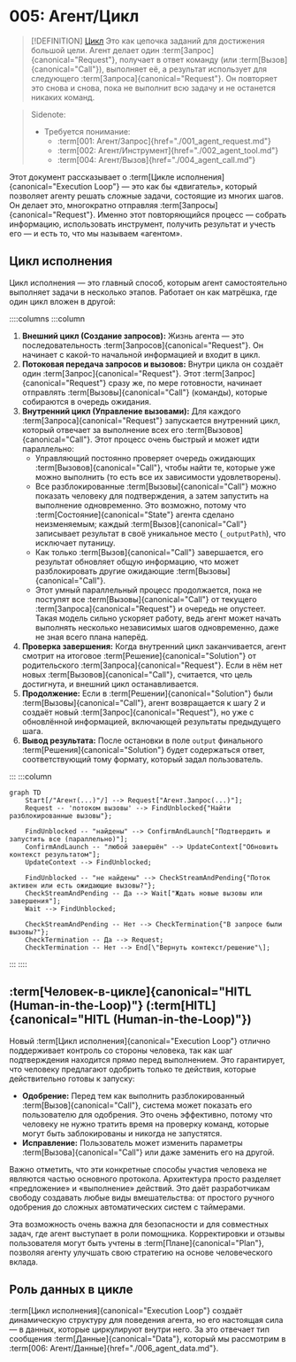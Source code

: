 # 005: Агент/Цикл

> [!DEFINITION] [Цикл](./000_glossary.md)
> Это как цепочка заданий для достижения большой цели. Агент делает один :term[Запрос]{canonical="Request"}, получает в ответ команду (или :term[Вызов]{canonical="Call"}), выполняет её, а результат использует для следующего :term[Запроса]{canonical="Request"}. Он повторяет это снова и снова, пока не выполнит всю задачу и не останется никаких команд.



> Sidenote:
> - Требуется понимание:
>   - :term[001: Агент/Запрос]{href="./001_agent_request.md"}
>   - :term[002: Агент/Инструмент]{href="./002_agent_tool.md"}
>   - :term[004: Агент/Вызов]{href="./004_agent_call.md"}

Этот документ рассказывает о :term[Цикле исполнения]{canonical="Execution Loop"} — это как бы «двигатель», который позволяет агенту решать сложные задачи, состоящие из многих шагов. Он делает это, многократно отправляя :term[Запросы]{canonical="Request"}. Именно этот повторяющийся процесс — собрать информацию, использовать инструмент, получить результат и учесть его — и есть то, что мы называем «агентом».

## Цикл исполнения

Цикл исполнения — это главный способ, которым агент самостоятельно выполняет задачи в несколько этапов. Работает он как матрёшка, где один цикл вложен в другой:

::::columns
:::column

1.  **Внешний цикл (Создание запросов):** Жизнь агента — это последовательность :term[Запросов]{canonical="Request"}. Он начинает с какой-то начальной информацией и входит в цикл.
2.  **Потоковая передача запросов и вызовов:** Внутри цикла он создаёт один :term[Запрос]{canonical="Request"}. Этот :term[Запрос]{canonical="Request"} сразу же, по мере готовности, начинает отправлять :term[Вызовы]{canonical="Call"} (команды), которые собираются в очередь ожидания.
3.  **Внутренний цикл (Управление вызовами):** Для каждого :term[Запроса]{canonical="Request"} запускается внутренний цикл, который отвечает за выполнение всех его :term[Вызовов]{canonical="Call"}. Этот процесс очень быстрый и может идти параллельно:
    - Управляющий постоянно проверяет очередь ожидающих :term[Вызовов]{canonical="Call"}, чтобы найти те, которые уже можно выполнить (то есть все их зависимости удовлетворены).
    - Все разблокированные :term[Вызовы]{canonical="Call"} можно показать человеку для подтверждения, а затем запустить на выполнение одновременно. Это возможно, потому что :term[Состояние]{canonical="State"} агента сделано неизменяемым; каждый :term[Вызов]{canonical="Call"} записывает результат в своё уникальное место (`_outputPath`), что исключает путаницу.
    - Как только :term[Вызов]{canonical="Call"} завершается, его результат обновляет общую информацию, что может разблокировать другие ожидающие :term[Вызовы]{canonical="Call"}.
    - Этот умный параллельный процесс продолжается, пока не поступят все :term[Вызовы]{canonical="Call"} от текущего :term[Запроса]{canonical="Request"} и очередь не опустеет. Такая модель сильно ускоряет работу, ведь агент может начать выполнять несколько независимых шагов одновременно, даже не зная всего плана наперёд.
4.  **Проверка завершения:** Когда внутренний цикл заканчивается, агент смотрит на итоговое :term[Решение]{canonical="Solution"} от родительского :term[Запроса]{canonical="Request"}. Если в нём нет новых :term[Вызовов]{canonical="Call"}, считается, что цель достигнута, и внешний цикл останавливается.
5.  **Продолжение:** Если в :term[Решении]{canonical="Solution"} были :term[Вызовы]{canonical="Call"}, агент возвращается к шагу 2 и создаёт новый :term[Запрос]{canonical="Request"}, но уже с обновлённой информацией, включающей результаты предыдущего шага.
6.  **Вывод результата:** После остановки в поле `output` финального :term[Решения]{canonical="Solution"} будет содержаться ответ, соответствующий тому формату, который задал пользователь.

:::
:::column

```mermaid
graph TD
    Start[/"Агент(...)"/] --> Request["Агент.Запрос(...)"];
    Request -- 'потоком вызовы' --> FindUnblocked{"Найти разблокированные вызовы"};

    FindUnblocked -- "найдены" --> ConfirmAndLaunch["Подтвердить и запустить все (параллельно)"];
    ConfirmAndLaunch -- "любой завершён" --> UpdateContext["Обновить контекст результатом"];
    UpdateContext --> FindUnblocked;

    FindUnblocked -- "не найдены" --> CheckStreamAndPending{"Поток активен или есть ожидающие вызовы?"};
    CheckStreamAndPending -- Да --> Wait["Ждать новые вызовы или завершения"];
    Wait --> FindUnblocked;

    CheckStreamAndPending -- Нет --> CheckTermination{"В запросе были вызовы?"};
    CheckTermination -- Да --> Request;
    CheckTermination -- Нет --> End[\"Вернуть контекст/решение"\];
```

:::
::::

## :term[Человек-в-цикле]{canonical="HITL (Human-in-the-Loop)"} (:term[HITL]{canonical="HITL (Human-in-the-Loop)"})

Новый :term[Цикл исполнения]{canonical="Execution Loop"} отлично поддерживает контроль со стороны человека, так как шаг подтверждения находится прямо перед выполнением. Это гарантирует, что человеку предлагают одобрить только те действия, которые действительно готовы к запуску:

- **Одобрение:** Перед тем как выполнить разблокированный :term[Вызов]{canonical="Call"}, система может показать его пользователю для одобрения. Это очень эффективно, потому что человеку не нужно тратить время на проверку команд, которые могут быть заблокированы и никогда не запустятся.
- **Исправление:** Пользователь может изменить параметры :term[Вызова]{canonical="Call"} или даже заменить его на другой.

Важно отметить, что эти конкретные способы участия человека не являются частью основного протокола. Архитектура просто разделяет «предложение» и «выполнение» действий. Это даёт разработчикам свободу создавать любые виды вмешательства: от простого ручного одобрения до сложных автоматических систем с таймерами.

Эта возможность очень важна для безопасности и для совместных задач, где агент выступает в роли помощника. Корректировки и отзывы пользователя могут быть учтены в :term[Плане]{canonical="Plan"}, позволяя агенту улучшать свою стратегию на основе человеческого вклада.

## Роль данных в цикле

:term[Цикл исполнения]{canonical="Execution Loop"} создаёт динамическую структуру для поведения агента, но его настоящая сила — в данных, которые циркулируют внутри него. За это отвечает тип сообщения :term[Данные]{canonical="Data"}, который мы рассмотрим в :term[006: Агент/Данные]{href="./006_agent_data.md"}.

```

```
